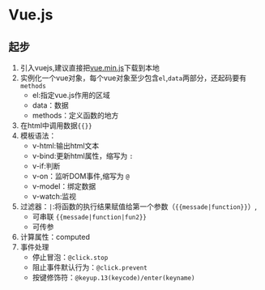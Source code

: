 # Vue.js

## 起步

1. 引入vuejs,建议直接把[vue.min.js](https://vuejs.org/js/vue.min.js)下载到本地
2. 实例化一个vue对象，每个vue对象至少包含`el`,`data`两部分，还起码要有`methods`
   * el:指定vue.js作用的区域
   * data：数据
   * methods：定义函数的地方
3. 在html中调用数据`{{}}`
4. 模板语法：
   * v-html:输出html文本
   * v-bind:更新html属性，缩写为 `:`
   * v-if:判断
   * v-on：监听DOM事件,缩写为 `@`
   * v-model：绑定数据
   * v-watch:监视
5. 过滤器：`|`:将函数的执行结果赋值给第一个参数（`{{messade|function}}`）,
   * 可串联 `{{messade|function|fun2}}`
   * 可传参
6. 计算属性：computed
7. 事件处理
   * 停止冒泡：`@click.stop`
   * 阻止事件默认行为：`@click.prevent`
   * 按键修饰符：`@keyup.13(keycode)/enter(keyname)`
